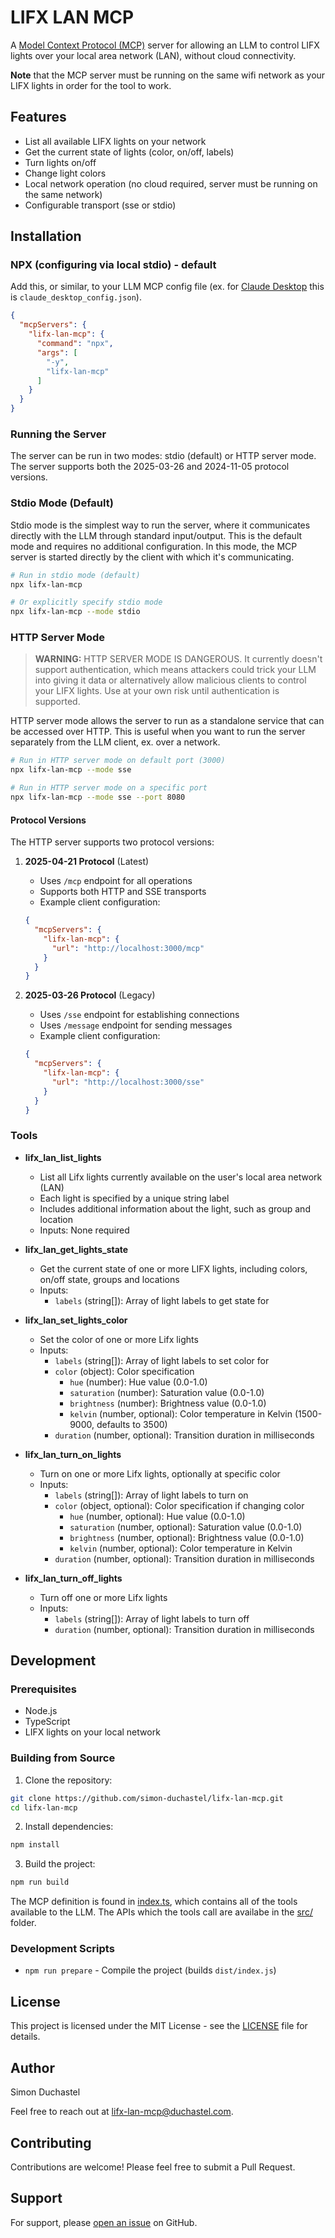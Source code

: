 # LIFX LAN MCP

A [Model Context Protocol (MCP)](https://modelcontextprotocol.io/introduction) server for allowing an LLM to control LIFX lights over your local area network (LAN), without cloud connectivity.

**Note** that the MCP server must be running on the same wifi network as your LIFX lights in order for the tool to work.

## Features

- List all available LIFX lights on your network
- Get the current state of lights (color, on/off, labels)
- Turn lights on/off
- Change light colors
- Local network operation (no cloud required, server must be running on the same network)
- Configurable transport (sse or stdio)

## Installation

### NPX (configuring via local stdio) - default

Add this, or similar, to your LLM MCP config file (ex. for [Claude Desktop](https://claude.ai/download) this is `claude_desktop_config.json`).

```json
{
  "mcpServers": {
    "lifx-lan-mcp": {
      "command": "npx",
      "args": [
        "-y",
        "lifx-lan-mcp"
      ]
    }
  }
}
```

### Running the Server

The server can be run in two modes: stdio (default) or HTTP server mode. The server supports both the 2025-03-26 and 2024-11-05 protocol versions.

### Stdio Mode (Default)

Stdio mode is the simplest way to run the server, where it communicates directly with the LLM through standard input/output. This is the default mode and requires no additional configuration. In this mode, the MCP server
is started directly by the client with which it's communicating.

```bash
# Run in stdio mode (default)
npx lifx-lan-mcp

# Or explicitly specify stdio mode
npx lifx-lan-mcp --mode stdio
```

### HTTP Server Mode

> **WARNING:** HTTP SERVER MODE IS DANGEROUS. It currently doesn't support authentication, which means attackers could trick your LLM into giving it data or alternatively allow malicious clients to control your LIFX lights. Use at your own risk until authentication is supported.

HTTP server mode allows the server to run as a standalone service that can be accessed over HTTP. This is useful when you want to run the server separately from the LLM client, ex. over a network.


```bash
# Run in HTTP server mode on default port (3000)
npx lifx-lan-mcp --mode sse

# Run in HTTP server mode on a specific port
npx lifx-lan-mcp --mode sse --port 8080
```

#### Protocol Versions

The HTTP server supports two protocol versions:

1. **2025-04-21 Protocol** (Latest)
   - Uses `/mcp` endpoint for all operations
   - Supports both HTTP and SSE transports
   - Example client configuration:
   ```json
   {
     "mcpServers": {
       "lifx-lan-mcp": {
         "url": "http://localhost:3000/mcp"
       }
     }
   }
   ```

2. **2025-03-26 Protocol** (Legacy)
   - Uses `/sse` endpoint for establishing connections
   - Uses `/message` endpoint for sending messages
   - Example client configuration:
   ```json
   {
     "mcpServers": {
       "lifx-lan-mcp": {
         "url": "http://localhost:3000/sse"
       }
     }
   }
   ```

### Tools

- **lifx_lan_list_lights**
  - List all Lifx lights currently available on the user's local area network (LAN)
  - Each light is specified by a unique string label
  - Includes additional information about the light, such as group and location
  - Inputs: None required

- **lifx_lan_get_lights_state**
  - Get the current state of one or more LIFX lights, including colors, on/off state, groups and locations
  - Inputs:
    - `labels` (string[]): Array of light labels to get state for

- **lifx_lan_set_lights_color**
  - Set the color of one or more Lifx lights
  - Inputs:
    - `labels` (string[]): Array of light labels to set color for
    - `color` (object): Color specification
      - `hue` (number): Hue value (0.0-1.0)
      - `saturation` (number): Saturation value (0.0-1.0)
      - `brightness` (number): Brightness value (0.0-1.0) 
      - `kelvin` (number, optional): Color temperature in Kelvin (1500-9000, defaults to 3500)
    - `duration` (number, optional): Transition duration in milliseconds

- **lifx_lan_turn_on_lights**
  - Turn on one or more Lifx lights, optionally at specific color
  - Inputs:
    - `labels` (string[]): Array of light labels to turn on
    - `color` (object, optional): Color specification if changing color
      - `hue` (number, optional): Hue value (0.0-1.0)
      - `saturation` (number, optional): Saturation value (0.0-1.0)
      - `brightness` (number, optional): Brightness value (0.0-1.0)
      - `kelvin` (number, optional): Color temperature in Kelvin
    - `duration` (number, optional): Transition duration in milliseconds

- **lifx_lan_turn_off_lights**
  - Turn off one or more Lifx lights
  - Inputs:
    - `labels` (string[]): Array of light labels to turn off
    - `duration` (number, optional): Transition duration in milliseconds


## Development

### Prerequisites
- Node.js
- TypeScript
- LIFX lights on your local network

### Building from Source

1. Clone the repository:
```bash
git clone https://github.com/simon-duchastel/lifx-lan-mcp.git
cd lifx-lan-mcp
```

2. Install dependencies:
```bash
npm install
```

3. Build the project:
```bash
npm run build
```

The MCP definition is found in [index.ts](index.ts), which contains all of the tools available to the LLM. The APIs which the tools call are availabe in the [src/](src/) folder.

### Development Scripts
- `npm run prepare` - Compile the project (builds `dist/index.js`)

## License

This project is licensed under the MIT License - see the [LICENSE](LICENSE) file for details.

## Author

Simon Duchastel

Feel free to reach out at [lifx-lan-mcp@duchastel.com](mailto:lifx-lan-mcp@duchastel.com).

## Contributing

Contributions are welcome! Please feel free to submit a Pull Request.

## Support

For support, please [open an issue](https://github.com/simon-duchastel/lifx-lan-mcp/issues) on GitHub. 
